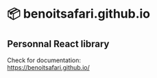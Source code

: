 # 📦 benoitsafari.github.io

## Personnal React library
Check for documentation:  
<https://benoitsafari.github.io/> 